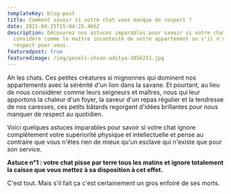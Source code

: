 ```yaml
---
templateKey: blog-post
title: Comment savoir si votre chat vous manque de respect ?
date: 2021-04-25T15:04:25.466Z
description: Découvrez nos astuces imparables pour savoir si votre chat vous
  considère comme le maître incontesté de votre appartement ou s'il n'a aucun
  respect pour vous.
featuredpost: true
featuredimage: /img/pexels-ihsan-aditya-1056251.jpg
---
```

Ah les chats. Ces petites créatures si mignonnes qui dominent nos appartements avec la sérénité d'un lion dans la savane. Et pourtant, au lieu de nous considérer comme leurs seigneurs et maîtres, nous qui leur apportons la chaleur d'un foyer, la saveur d'un repas régulier et la tendresse de nos caresses, ces petits bâtards regorgent d'idées brillantes pour nous manquer de respect au quotidien.

Voici quelques astuces imparables pour savoir si votre chat ignore complètement votre supériorité physique et intellectuelle et pense au contraire que vous n'êtes rien de mieux qu'un esclave qui n'existe que pour son service.

**Astuce n°1 : votre chat pisse par terre tous les matins et ignore totalement la caisse que vous mettez à sa disposition à cet effet.**

C'est tout. Mais s'il fait ça c'est certainement un gros enfoiré de ses morts.